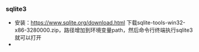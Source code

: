 ### sqlite3
- 安装：https://www.sqlite.org/download.html 下载sqlite-tools-win32-x86-3280000.zip，路径增加到环境变量path，然后命令行终端执行sqlite3就可以打开
- 
